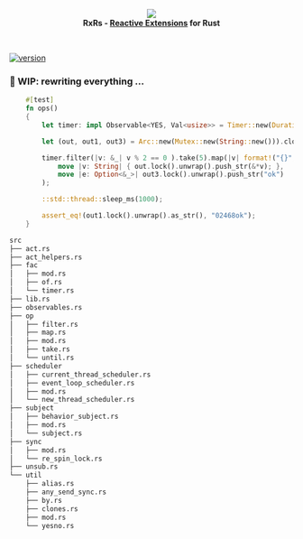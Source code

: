 <p align="center">
<img src="https://github.com/yingDev/rxrs/blob/master/assets/logo.png?raw=true">
<br>
    <b> RxRs - <a href="http://reactivex.io"> Reactive Extensions</a> for Rust </b>
</p>
<br>

[![version](https://img.shields.io/badge/crates.io-0.1.0--alpha4-orange.svg)](https://crates.io/crates/rxrs)
### 🌱 WIP: rewriting everything ...


```rust
    #[test]
    fn ops()
    {
        let timer: impl Observable<YES, Val<usize>> = Timer::new(Duration::from_millis(10), NewThreadScheduler::new(Arc::new(DefaultThreadFac)));

        let (out, out1, out3) = Arc::new(Mutex::new(String::new())).clones();

        timer.filter(|v: &_| v % 2 == 0 ).take(5).map(|v| format!("{}", v)).sub(
            move |v: String| { out.lock().unwrap().push_str(&*v); },
            move |e: Option<&_>| out3.lock().unwrap().push_str("ok")
        );

        ::std::thread::sleep_ms(1000);

        assert_eq!(out1.lock().unwrap().as_str(), "02468ok");
    }

```


```bash
src
├── act.rs
├── act_helpers.rs
├── fac
│   ├── mod.rs
│   ├── of.rs
│   └── timer.rs
├── lib.rs
├── observables.rs
├── op
│   ├── filter.rs
│   ├── map.rs
│   ├── mod.rs
│   ├── take.rs
│   └── until.rs
├── scheduler
│   ├── current_thread_scheduler.rs
│   ├── event_loop_scheduler.rs
│   ├── mod.rs
│   └── new_thread_scheduler.rs
├── subject
│   ├── behavior_subject.rs
│   ├── mod.rs
│   └── subject.rs
├── sync
│   ├── mod.rs
│   └── re_spin_lock.rs
├── unsub.rs
└── util
    ├── alias.rs
    ├── any_send_sync.rs
    ├── by.rs
    ├── clones.rs
    ├── mod.rs
    └── yesno.rs


```
